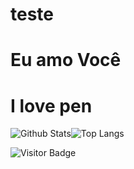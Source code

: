 # teste

# Eu amo Você

# I love pen

![Github Stats](https://github-readme-stats.vercel.app/api?username=salomao-santos&count_private=true&show_icons=true&include_all_commits=true)![Top Langs](https://github-readme-stats.vercel.app/api/top-langs/?username=salomao-santos&hide=TeX&layout=compact)

![Visitor Badge](https://visitor-badge.laobi.icu/badge?page_id=salomao-santos.salomao-santos)
